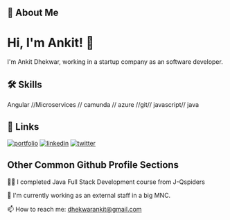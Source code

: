 
## 🚀 About Me


# Hi, I'm Ankit! 👋

I'm Ankit Dhekwar, working in a startup company as an software developer.

## 🛠 Skills
Angular //Microservices // camunda // azure //git// javascript// java


## 🔗 Links
[![portfolio](https://img.shields.io/badge/my_portfolio-000?style=for-the-badge&logo=ko-fi&logoColor=white)](https://ankit-d.netlify.app/)
[![linkedin](https://img.shields.io/badge/linkedin-0A66C2?style=for-the-badge&logo=linkedin&logoColor=white)](https://www.linkedin.com/in/ankit-dhekwar-95501016b/)
[![twitter](https://img.shields.io/badge/twitter-1DA1F2?style=for-the-badge&logo=twitter&logoColor=white)](https://twitter.com/AnkitDhekwar)


## Other Common Github Profile Sections
👩‍💻 I completed Java Full Stack Development course from J-Qspiders

🧠 I'm currently working as an external staff in a big MNC.

📫 How to reach me: dhekwarankit@gmail.com



